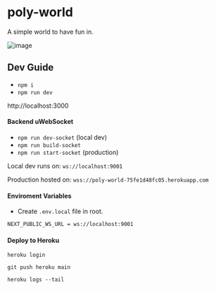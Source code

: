 # poly-world

A simple world to have fun in.

![image](https://github.com/ChristopherTrimboli/poly-world/assets/27584221/c669d6b7-cffe-45e7-8204-6ded9fb5dbaa)

## Dev Guide

- `npm i`
- `npm run dev`

http://localhost:3000

#### Backend uWebSocket

- `npm run dev-socket` (local dev)
- `npm run build-socket`
- `npm run start-socket` (production)

Local dev runs on: `ws://localhost:9001`

Production hosted on: `wss://poly-world-75fe1d48fc05.herokuapp.com`

#### Enviroment Variables

- Create `.env.local` file in root.

```bash
NEXT_PUBLIC_WS_URL = ws://localhost:9001
```

#### Deploy to Heroku

`heroku login`

`git push heroku main`

`heroku logs --tail`
